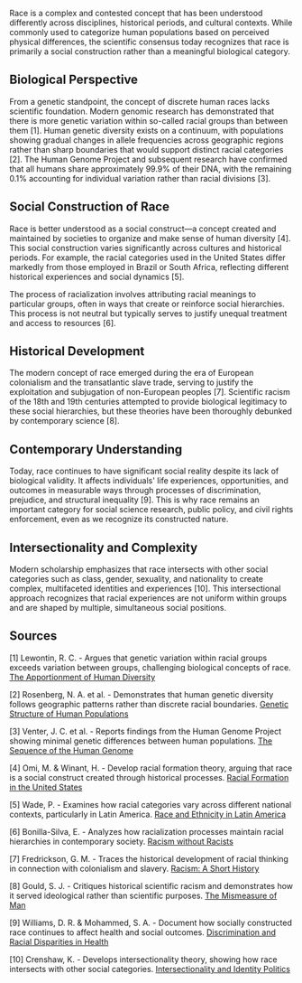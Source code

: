 Race is a complex and contested concept that has been understood differently across disciplines, historical periods, and cultural contexts. While commonly used to categorize human populations based on perceived physical differences, the scientific consensus today recognizes that race is primarily a social construction rather than a meaningful biological category.

## Biological Perspective

From a genetic standpoint, the concept of discrete human races lacks scientific foundation. Modern genomic research has demonstrated that there is more genetic variation within so-called racial groups than between them [1]. Human genetic diversity exists on a continuum, with populations showing gradual changes in allele frequencies across geographic regions rather than sharp boundaries that would support distinct racial categories [2]. The Human Genome Project and subsequent research have confirmed that all humans share approximately 99.9% of their DNA, with the remaining 0.1% accounting for individual variation rather than racial divisions [3].

## Social Construction of Race

Race is better understood as a social construct—a concept created and maintained by societies to organize and make sense of human diversity [4]. This social construction varies significantly across cultures and historical periods. For example, the racial categories used in the United States differ markedly from those employed in Brazil or South Africa, reflecting different historical experiences and social dynamics [5].

The process of racialization involves attributing racial meanings to particular groups, often in ways that create or reinforce social hierarchies. This process is not neutral but typically serves to justify unequal treatment and access to resources [6].

## Historical Development

The modern concept of race emerged during the era of European colonialism and the transatlantic slave trade, serving to justify the exploitation and subjugation of non-European peoples [7]. Scientific racism of the 18th and 19th centuries attempted to provide biological legitimacy to these social hierarchies, but these theories have been thoroughly debunked by contemporary science [8].

## Contemporary Understanding

Today, race continues to have significant social reality despite its lack of biological validity. It affects individuals' life experiences, opportunities, and outcomes in measurable ways through processes of discrimination, prejudice, and structural inequality [9]. This is why race remains an important category for social science research, public policy, and civil rights enforcement, even as we recognize its constructed nature.

## Intersectionality and Complexity

Modern scholarship emphasizes that race intersects with other social categories such as class, gender, sexuality, and nationality to create complex, multifaceted identities and experiences [10]. This intersectional approach recognizes that racial experiences are not uniform within groups and are shaped by multiple, simultaneous social positions.

## Sources

[1] Lewontin, R. C. - Argues that genetic variation within racial groups exceeds variation between groups, challenging biological concepts of race. [The Apportionment of Human Diversity](https://www.ncbi.nlm.nih.gov/pmc/articles/PMC1762670/)

[2] Rosenberg, N. A. et al. - Demonstrates that human genetic diversity follows geographic patterns rather than discrete racial boundaries. [Genetic Structure of Human Populations](https://www.science.org/doi/10.1126/science.1078311)

[3] Venter, J. C. et al. - Reports findings from the Human Genome Project showing minimal genetic differences between human populations. [The Sequence of the Human Genome](https://www.science.org/doi/10.1126/science.1058040)

[4] Omi, M. & Winant, H. - Develop racial formation theory, arguing that race is a social construct created through historical processes. [Racial Formation in the United States](https://www.ucpress.edu/book/9780520273436/racial-formation-in-the-united-states)

[5] Wade, P. - Examines how racial categories vary across different national contexts, particularly in Latin America. [Race and Ethnicity in Latin America](https://www.plutobooks.com/9780745313269/race-and-ethnicity-in-latin-america/)

[6] Bonilla-Silva, E. - Analyzes how racialization processes maintain racial hierarchies in contemporary society. [Racism without Racists](https://rowman.com/ISBN/9781442220560/Racism-without-Racists-Color-Blind-Racism-and-the-Persistence-of-Racial-Inequality-in-America-Fifth-Edition)

[7] Fredrickson, G. M. - Traces the historical development of racial thinking in connection with colonialism and slavery. [Racism: A Short History](https://press.princeton.edu/books/paperback/9780691116525/racism)

[8] Gould, S. J. - Critiques historical scientific racism and demonstrates how it served ideological rather than scientific purposes. [The Mismeasure of Man](https://wwnorton.com/books/9780393314250)

[9] Williams, D. R. & Mohammed, S. A. - Document how socially constructed race continues to affect health and social outcomes. [Discrimination and Racial Disparities in Health](https://www.ncbi.nlm.nih.gov/pmc/articles/PMC2821669/)

[10] Crenshaw, K. - Develops intersectionality theory, showing how race intersects with other social categories. [Intersectionality and Identity Politics](https://www.jstor.org/stable/1229039)